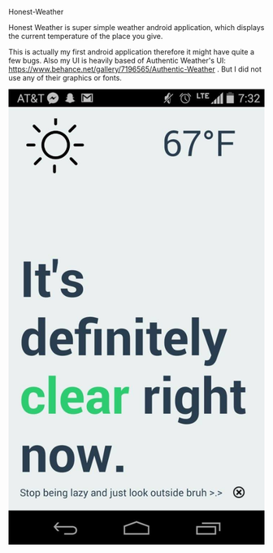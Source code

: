 Honest-Weather

Honest Weather is super simple weather android application, which displays the current temperature of the place you give.

This is actually my first android application therefore it might have quite a few bugs. Also my UI is heavily based of Authentic Weather's UI: https://www.behance.net/gallery/7196565/Authentic-Weather . But I did not use any of their graphics or fonts.

![Alt text](/app.jpg)
